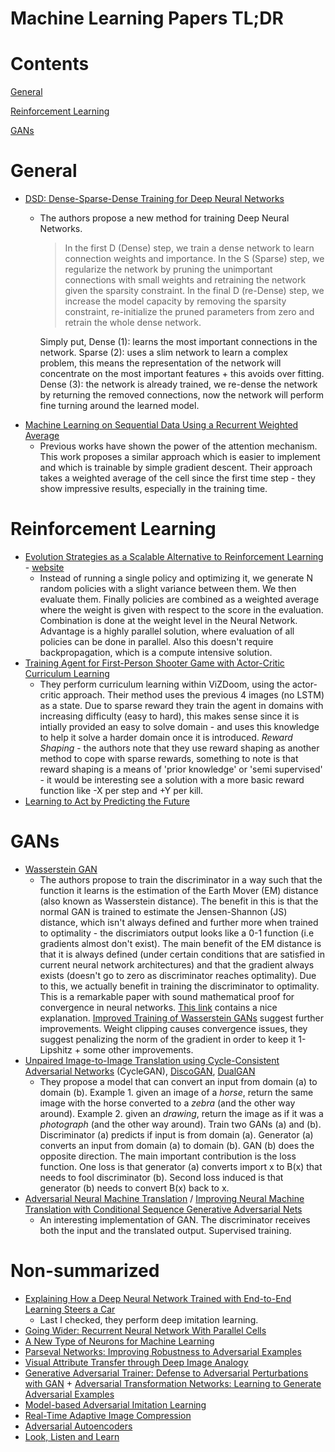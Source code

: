 # Machine Learning Papers TL;DR

# Contents
[General](#general)

[Reinforcement Learning](#reinforcement-learning)

[GANs](#gans)

# General
- [DSD: Dense-Sparse-Dense Training for Deep Neural Networks](https://arxiv.org/abs/1607.04381)
  - The authors propose a new method for training Deep Neural Networks.
    > In the first D (Dense) step, we train a dense network to learn connection weights and importance. In the S (Sparse) step, we regularize the network by pruning the unimportant connections with small weights and retraining the network given the sparsity constraint. In the final D (re-Dense) step, we increase the model capacity by removing the sparsity constraint, re-initialize the pruned parameters from zero and retrain the whole dense network.

    Simply put, Dense (1): learns the most important connections in the network. Sparse (2): uses a slim network to learn a complex problem, this means the representation of the network will concentrate on the most important features + this avoids over fitting. Dense (3): the network is already trained, we re-dense the network by returning the removed connections, now the network will perform fine turning around the learned model.
- [Machine Learning on Sequential Data Using a Recurrent Weighted Average](https://arxiv.org/abs/1703.01253)
  - Previous works have shown the power of the attention mechanism. This work proposes a similar approach which is easier to implement and which is trainable by simple gradient descent. Their approach takes a weighted average of the cell since the first time step - they show impressive results, especially in the training time.

# Reinforcement Learning
- [Evolution Strategies as a Scalable Alternative to Reinforcement Learning](https://arxiv.org/abs/1703.03864) - [website](https://blog.openai.com/evolution-strategies/)
  - Instead of running a single policy and optimizing it, we generate N random policies with a slight variance between them. We then evaluate them. Finally policies are combined as a weighted average where the weight is given with respect to the score in the evaluation. Combination is done at the weight level in the Neural Network.
  Advantage is a highly parallel solution, where evaluation of all policies can be done in parallel. Also this doesn't require backpropagation, which is a compute intensive solution.
- [Training Agent for First-Person Shooter Game with Actor-Critic Curriculum Learning](https://openreview.net/forum?id=Hk3mPK5gg)
  - They perform curriculum learning within ViZDoom, using the actor-critic approach.
  Their method uses the previous 4 images (no LSTM) as a state. Due to sparse reward they train the agent in domains with increasing difficulty (easy to hard), this makes sense since it is intially provided an easy to solve domain - and uses this knowledge to help it solve a harder domain once it is introduced. *Reward Shaping* - the authors note that they use reward shaping as another method to cope with sparse rewards, something to note is that reward shaping is a means of 'prior knowledge' or 'semi supervised' - it would be interesting see a solution with a more basic reward function like -X per step and +Y per kill.
- [Learning to Act by Predicting the Future](https://arxiv.org/abs/1611.01779)

# GANs
- [Wasserstein GAN](https://arxiv.org/abs/1701.07875)
  - The authors propose to train the discriminator in a way such that the function it learns is the estimation of the Earth Mover (EM) distance (also known as Wasserstein distance). The benefit in this is that the normal GAN is trained to estimate the Jensen-Shannon (JS) distance, which isn't always defined and further more when trained to optimality - the discrimiators output looks like a 0-1 function (i.e gradients almost don't exist).
  The main benefit of the EM distance is that it is always defined (under certain conditions that are satisfied in current neural network architectures) and that the gradient always exists (doesn't go to zero as discriminator reaches optimality). Due to this, we actually benefit in training the discriminator to optimality.
  This is a remarkable paper with sound mathematical proof for convergence in neural networks.
  [This link](http://www.alexirpan.com/2017/02/22/wasserstein-gan.html) contains a nice explanation.
  [Improved Training of Wasserstein GANs](https://arxiv.org/abs/1704.00028) suggest further improvements. Weight clipping causes convergence issues, they suggest penalizing the norm of the gradient in order to keep it 1-Lipshitz + some other improvements.
- [Unpaired Image-to-Image Translation using Cycle-Consistent Adversarial Networks](https://arxiv.org/abs/1703.10593) (CycleGAN), [DiscoGAN](https://arxiv.org/abs/1703.05192), [DualGAN](https://arxiv.org/abs/1704.02510)
  - They propose a model that can convert an input from domain (a) to domain (b). Example 1. given an image of a *horse*, return the same image with the horse converted to a *zebra* (and the other way around). Example 2. given an *drawing*, return the image as if it was a *photograph* (and the other way around).
  Train two GANs (a) and (b). Discriminator (a) predicts if input is from domain (a). Generator (a) converts an input from domain (a) to domain (b). GAN (b) does the opposite direction.
  The main important contribution is the loss function. One loss is that generator (a) converts import x to B(x) that needs to fool discriminator (b). Second loss induced is that generator (b) needs to convert B(x) back to x.
- [Adversarial Neural Machine Translation](https://arxiv.org/abs/1704.06933) / [Improving Neural Machine Translation with Conditional Sequence Generative Adversarial Nets](https://arxiv.org/abs/1703.04887)
  - An interesting implementation of GAN. The discriminator receives both the input and the translated output. Supervised training.


# Non-summarized
- [Explaining How a Deep Neural Network Trained with End-to-End Learning Steers a Car](https://arxiv.org/abs/1704.07911)
  - Last I checked, they perform deep imitation learning.
- [Going Wider: Recurrent Neural Network With Parallel Cells](https://arxiv.org/abs/1705.01346)
- [A New Type of Neurons for Machine Learning](https://arxiv.org/abs/1704.08362)
- [Parseval Networks: Improving Robustness to Adversarial Examples](https://arxiv.org/abs/1704.08847)
- [Visual Attribute Transfer through Deep Image Analogy](https://arxiv.org/abs/1705.01088)
- [Generative Adversarial Trainer: Defense to Adversarial Perturbations with GAN](https://arxiv.org/abs/1705.03387) + [Adversarial Transformation Networks: Learning to Generate Adversarial Examples](https://arxiv.org/pdf/1703.09387.pdf)
- [Model-based Adversarial Imitation Learning](https://arxiv.org/abs/1612.02179)
- [Real-Time Adaptive Image Compression](http://www.wave.one/icml2017)
- [Adversarial Autoencoders](https://arxiv.org/abs/1511.05644)
- [Look, Listen and Learn](https://arxiv.org/abs/1705.08168)
